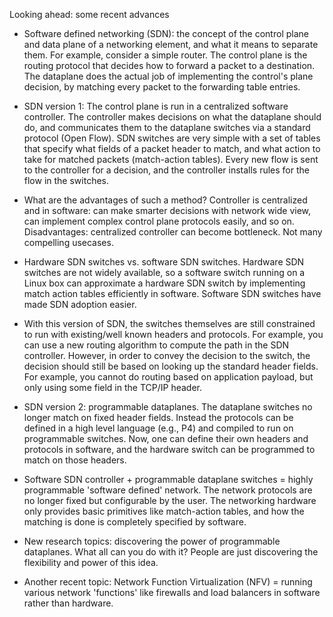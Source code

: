 Looking ahead: some recent advances

* Software defined networking (SDN): the concept of the control plane
  and data plane of a networking element, and what it means to
  separate them. For example, consider a simple router. The control
  plane is the routing protocol that decides how to forward a packet
  to a destination. The dataplane does the actual job of implementing
  the control's plane decision, by matching every packet to the
  forwarding table entries.

* SDN version 1: The control plane is run in a centralized software
  controller. The controller makes decisions on what the dataplane
  should do, and communicates them to the dataplane switches via a
  standard protocol (Open Flow). SDN switches are very simple with a
  set of tables that specify what fields of a packet header to match,
  and what action to take for matched packets (match-action
  tables). Every new flow is sent to the controller for a decision,
  and the controller installs rules for the flow in the switches.

* What are the advantages of such a method? Controller is centralized
  and in software: can make smarter decisions with network wide view,
  can implement complex control plane protocols easily, and so
  on. Disadvantages: centralized controller can become bottleneck. Not
  many compelling usecases.

* Hardware SDN switches vs. software SDN switches. Hardware SDN
  switches are not widely available, so a software switch running on a
  Linux box can approximate a hardware SDN switch by implementing
  match action tables efficiently in software. Software SDN switches
  have made SDN adoption easier.

* With this version of SDN, the switches themselves are still
  constrained to run with existing/well known headers and
  protocols. For example, you can use a new routing algorithm to
  compute the path in the SDN controller. However, in order to convey
  the decision to the switch, the decision should still be based on
  looking up the standard header fields. For example, you cannot do
  routing based on application payload, but only using some field in
  the TCP/IP header.

* SDN version 2: programmable dataplanes. The dataplane switches no
  longer match on fixed header fields. Instead the protocols can be
  defined in a high level language (e.g., P4) and compiled to run on
  programmable switches. Now, one can define their own headers and
  protocols in software, and the hardware switch can be programmed to
  match on those headers.

* Software SDN controller + programmable dataplane switches = highly
  programmable 'software defined' network. The network protocols are
  no longer fixed but configurable by the user. The networking
  hardware only provides basic primitives like match-action tables,
  and how the matching is done is completely specified by software.

* New research topics: discovering the power of programmable
  dataplanes. What all can you do with it? People are just discovering
  the flexibility and power of this idea.

* Another recent topic: Network Function Virtualization (NFV) =
  running various network 'functions' like firewalls and load
  balancers in software rather than hardware.

